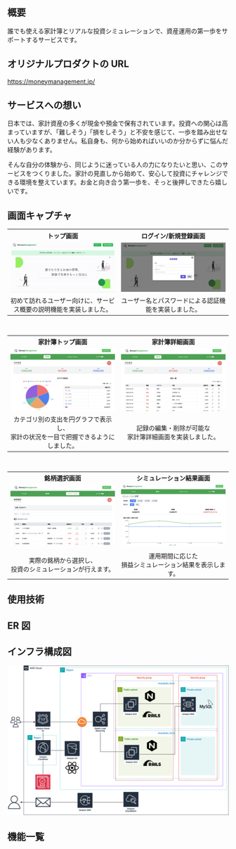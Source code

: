 ## 概要
誰でも使える家計簿とリアルな投資シミュレーションで、資産運用の第一歩をサポートするサービスです。

## オリジナルプロダクトの URL
https://moneymanagement.jp/

## サービスへの想い
日本では、家計資産の多くが現金や預金で保有されています。投資への関心は高まっていますが、「難しそう」「損をしそう」と不安を感じて、一歩を踏み出せない人も少なくありません。私自身も、何から始めればいいのか分からずに悩んだ経験があります。

そんな自分の体験から、同じように迷っている人の力になりたいと思い、このサービスをつくりました。家計の見直しから始めて、安心して投資にチャレンジできる環境を整えています。お金と向き合う第一歩を、そっと後押しできたら嬉しいです。

## 画面キャプチャ

<table style="width: 100%;">
  <tr>
    <th style="width: 50%; text-align: center;">トップ画面</th>
    <th style="width: 50%; text-align: center;">ログイン/新規登録画面</th>
  </tr>
  <tr>
    <td align="center">
      <img src="./document/img/home_scroll.gif"  />
    </td>
    <td align="center">
      <img src="./document/img/signup_scrreen.png" />
    </td>
  </tr>
  <tr>
    <td align="center">初めて訪れるユーザー向けに、サービス概要の説明機能を実装しました。</td>
    <td align="center">ユーザー名とパスワードによる認証機能を実装しました。</td>
  </tr>
</table>


<br />

<table>
  <tr>
    <th style="width: 50%; text-align: center;">家計簿トップ画面</th>
    <th style="width: 50%; text-align: center;">家計簿詳細画面</th>
  </tr>
  <tr>
    <td align="center">
      <img src="./document/img/expense_top_screen.png"  />
    </td>
    <td align="center">
      <img src="./document/img/expense_detail_screen.png"  />
    </td>
  </tr>
  <tr>
    <td align="center">
      カテゴリ別の支出を円グラフで表示し、<br />
      家計の状況を一目で把握できるようにしました。
    </td>
    <td align="center">
      記録の編集・削除が可能な<br />
      家計簿詳細画面を実装しました。
    </td>
  </tr>
</table>

<br />

<table>
  <tr>
    <th style="width: 50%; text-align: center;">銘柄選択画面</th>
    <th style="width: 50%; text-align: center;">シミュレーション結果画面</th>
  </tr>
  <tr>
    <td align="center">
      <img src="./document/img/select_company_screen.png"  />
    </td>
    <td align="center">
      <img src="./document/img/simulation_result_screen.png" />
    </td>
  </tr>
  <tr>
    <td align="center">
      実際の銘柄から選択し、<br />
      投資のシミュレーションが行えます。
    </td>
    <td align="center">
      運用期間に応じた<br />
      損益シミュレーション結果を表示します。
    </td>
  </tr>
</table>



## 使用技術


## ER 図


## インフラ構成図
![document/img/システム構成図.png](document/img/システム構成図.png)

## 機能一覧
